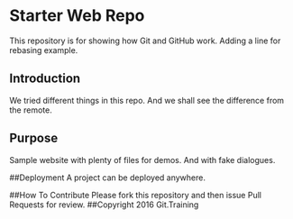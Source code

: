# Starter Web Repo

This repository is for showing how Git and GitHub work. Adding a line for rebasing example.

## Introduction
We tried different things in this repo.
And we shall see the difference from the remote.

## Purpose

Sample website with plenty of files for demos.
And with fake dialogues.

##Deployment
A project can be deployed anywhere.

##How To Contribute
Please fork this repository and then issue Pull Requests for review.
##Copyright
2016 Git.Training
